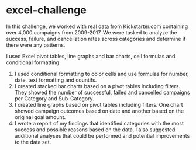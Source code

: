 # excel-challenge
In this challenge, we worked with real data from Kickstarter.com containing over 4,000 campaigns from 2009-2017. We were tasked to analyze the success, failure, and cancellation rates across categories and determine if there were any patterns.

I used Excel pivot tables, line graphs and bar charts, cell formulas and conditional formatting:

1. I used conditional formatting to color cells and use formulas for number, date, text formatting and countifs.
2. I created stacked bar charts based on a pivot tables including filters. They showed the number of successful, failed and cancelled campaigns per Category and Sub-Category.
3. I created line graphs based on pivot tables including filters. One chart showed campaign outcomes based on date and another based on the original goal amount.
4. I wrote a report of my findings that identified categories with the most success and possible reasons based on the data. I also suggested additional analyses that could be performed and potential improvements to the data set.